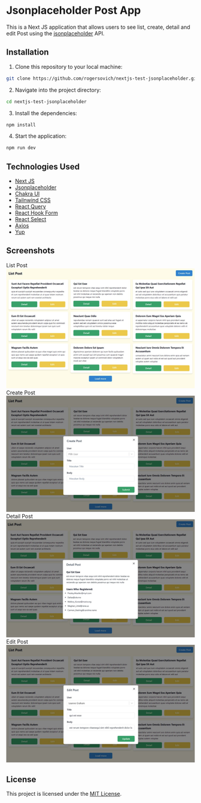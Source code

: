 # Jsonplaceholder Post App

This is a Next JS application that allows users to see list, create, detail and edit Post using the [jsonplaceholder](https://jsonplaceholder.typicode.com/) API.

## Installation

1. Clone this repository to your local machine:

```bash
git clone https://github.com/rogersovich/nextjs-test-jsonplaceholder.git
```

2. Navigate into the project directory:

```bash
cd nextjs-test-jsonplaceholder
```

3. Install the dependencies:

```bash
npm install
```

4. Start the application:

```bash
npm run dev
```

## Technologies Used
- [Next JS](https://nextjs.org/)
- [Jsonplaceholder](https://jsonplaceholder.typicode.com/)
- [Chakra UI](https://chakra-ui.com/)
- [Tailnwind CSS](https://tailwindcss.com/)
- [React Query](https://tanstack.com/query/v5/)
- [React Hook Form](https://react-hook-form.com/get-started/)
- [React Select](https://react-select.com/home)
- [Axios](https://axios-http.com/docs/intro)
- [Yup](https://github.com/jquense/yup)

## Screenshots

List Post
![SS list](/public/img/json-test-list.jpg)
Create Post
![SS post](/public/img/json-test-create.jpg)
Detail Post
![SS detail](/public/img/json-test-detail.jpg)
Edit Post
![SS edit](/public/img/json-test-edit.jpg)

## License

This project is licensed under the [MIT License](LICENSE).